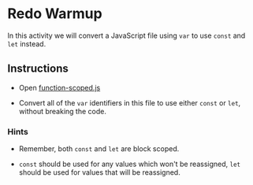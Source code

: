 # Redo Warmup

In this activity we will convert a JavaScript file using `var` to use `const` and `let` instead.

## Instructions

* Open [function-scoped.js](Unsolved/function-scoped.js)

* Convert all of the `var` identifiers in this file to use either `const` or `let`, without breaking the code.

### Hints

* Remember, both `const` and `let` are block scoped.

* `const` should be used for any values which won't be reassigned, `let` should be used for values that will be reassigned.
